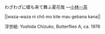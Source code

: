 わざわざに蝶も来て舞ふ夏花哉
—[小林一茶](https://ja.wikipedia.org/wiki/小林一茶)

||waza-waza ni chô mo kite mau gebana kana||

浮世絵: Yoshida Chizuko, Butterflies A, ca. 1976